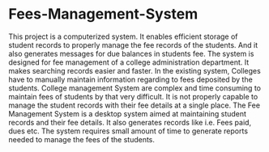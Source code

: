 # Fees-Management-System
This project is a computerized system. It enables efficient storage of student records to properly manage the fee records of the students. And it also generates messages for due balances in students fee. The system is designed for fee management of a college administration department. It makes searching records easier and faster.
In the existing system, Colleges have to manually maintain information regarding to fees deposited by the students. College management System are complex and time consuming to maintain fees of students by that very difficult. It is not properly capable to manage the student records with their fee details at a single place.
The Fee Management System is a desktop system aimed at maintaining student records and their fee details. It also generates records like i.e. Fees paid, dues etc. The system requires small amount of time to generate reports needed to manage the fees of the students.
